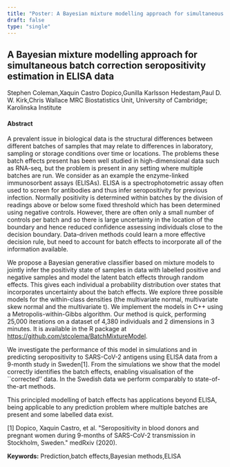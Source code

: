 ```yaml
---
title: "Poster: A Bayesian mixture modelling approach for simultaneous batch correction seropositivity estimation in ELISA data"
draft: false
type: "single"
---
```


## A Bayesian mixture modelling approach for simultaneous batch correction seropositivity estimation in ELISA data
Stephen Coleman,Xaquin Castro Dopico,Gunilla Karlsson Hedestam,Paul D. W. Kirk,Chris Wallace
MRC Biostatistics Unit, University of Cambridge; Karolinska Institute
#### Abstract

A prevalent issue in biological data is the structural differences between different batches of samples that may relate to differences in laboratory, sampling or storage conditions over time or locations. The problems these batch effects present has been well studied in high-dimensional data such as RNA-seq, but the problem is present in any setting where multiple batches are run. We consider as an example the enzyme-linked immunosorbent assays (ELISAs). ELISA is a spectrophotometric assay often used to screen for antibodies and thus infer seropositivity for previous infection. Normally positivity is determined within batches by the division of readings above or below some fixed threshold which has been determined using negative controls. However, there are often only a small number of controls per batch and so there is large uncertainty in the location of the boundary and hence reduced confidence assessing individuals close to the decision boundary. Data-driven methods could learn a more effective decision rule, but need to account for batch effects to incorporate all of the information available.

We propose a Bayesian generative classifier based on mixture models to jointly infer the positivity state of samples in data with labelled positive and negative samples and model the latent batch effects through random effects. This gives each individual a probability distribution over states that incorporates uncertainty about the batch effects. We explore three possible models for the within-class densities (the multivariate normal, multivariate skew normal and the multivariate t). We implement the models in C++ using a Metropolis-within-Gibbs algorithm. Our method is quick, performing 25,000 iterations on a dataset of 4,380 individuals and 2 dimensions in 3 minutes. It is available in the R package at https://github.com/stcolema/BatchMixtureModel.

We investigate the performance of this model in simulations and in predicting seropositivity to SARS-CoV-2 antigens using ELISA data from a 9-month study in Sweden[1]. From the simulations we show that the model correctly identifies the batch effects, enabling visualisation of the ``corrected’’ data. In the Swedish data we perform comparably to state-of-the-art methods.

This principled modelling of batch effects has applications beyond ELISA, being applicable to any prediction problem where multiple batches are present and some labelled data exist.

[1] Dopico, Xaquin Castro, et al. "Seropositivity in blood donors and pregnant women during 9-months of SARS-CoV-2 transmission in Stockholm, Sweden." medRxiv (2020).

**Keywords:** Prediction,batch effects,Bayesian methods,ELISA

